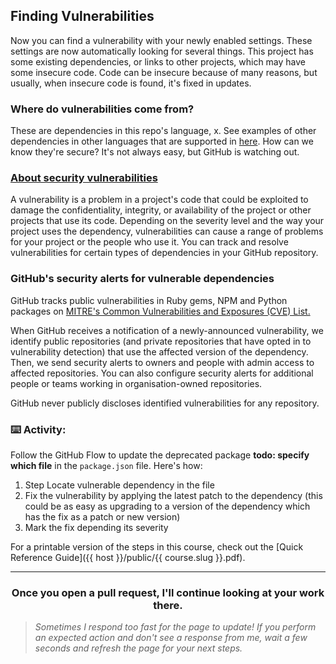 ## Finding Vulnerabilities

Now you can find a vulnerability with your newly enabled settings. These settings are now automatically looking for several things. This project has some existing dependencies, or links to other projects, which may have some insecure code. Code can be insecure because of many reasons, but usually, when insecure code is found, it's fixed in updates.

### Where do vulnerabilities come from?

These are dependencies in this repo's language, x. See examples of other dependencies in other languages that are supported in [here](https://cve.mitre.org/).
How can we know they're secure? It's not always easy, but GitHub is watching out.

### [About security vulnerabilities](https://help.github.com/articles/about-security-alerts-for-vulnerable-dependencies/)
A vulnerability is a problem in a project's code that could be exploited to damage the confidentiality, integrity, or availability of the project or other projects that use its code. Depending on the severity level and the way your project uses the dependency, vulnerabilities can cause a range of problems for your project or the people who use it. You can track and resolve vulnerabilities for certain types of dependencies in your GitHub repository.

### GitHub's security alerts for vulnerable dependencies
GitHub tracks public vulnerabilities in Ruby gems, NPM and Python packages on [MITRE's Common Vulnerabilities and Exposures (CVE) List.](https://cve.mitre.org/)

When GitHub receives a notification of a newly-announced vulnerability, we identify public repositories (and private repositories that have opted in to vulnerability detection) that use the affected version of the dependency. Then, we send security alerts to owners and people with admin access to affected repositories. You can also configure security alerts for additional people or teams working in organisation-owned repositories.

GitHub never publicly discloses identified vulnerabilities for any repository.

### :keyboard: Activity:

Follow the GitHub Flow to update the deprecated package **todo: specify which file** in the `package.json` file. Here's how:

1. Step Locate vulnerable dependency in the file
2. Fix the vulnerability by applying the latest patch to the dependency (this could be as easy as upgrading to a version of the dependency which has the fix as a patch or new version)
3. Mark the fix depending its severity


For a printable version of the steps in this course, check out the [Quick Reference Guide]({{ host }}/public/{{ course.slug }}.pdf).

<hr>
<h3 align="center">Once you open a pull request, I'll continue looking at your work there.</h3>

> _Sometimes I respond too fast for the page to update! If you perform an expected action and don't see a response from me, wait a few seconds and refresh the page for your next steps._

